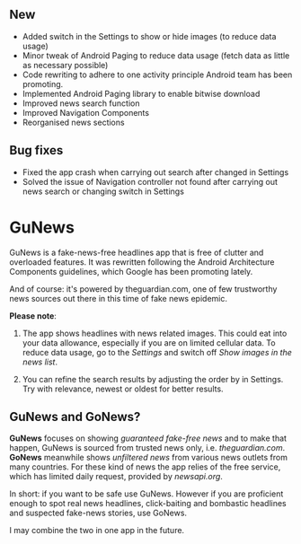 ## New

- Added switch in the Settings to show or hide images (to reduce data usage)
- Minor tweak of Android Paging to reduce data usage (fetch data as little as necessary possible)
- Code rewriting to adhere to one activity principle Android team has been promoting.
- Implemented Android Paging library to enable bitwise download
- Improved news search function
- Improved Navigation Components
- Reorganised news sections

## Bug fixes

- Fixed the app crash when carrying out search after changed in Settings
- Solved the issue of Navigation controller not found after carrying out news search or changing switch in Settings


# GuNews
GuNews is a fake-news-free headlines app that is free of clutter and overloaded features.
It was rewritten following the Android Architecture Components guidelines,
which Google has been promoting lately.

And of course: it's powered by theguardian.com,
one of few trustworthy news sources out there
in this time of fake news epidemic.


**Please note**:
 
1. The app shows headlines with news related images. This could eat into your data allowance, especially if you are on limited cellular data. To reduce data usage, go to the *Settings* and switch off *Show images in the news list*.

2. You can refine the search results by adjusting the order by in Settings. Try with relevance, newest or oldest for better results.


## GuNews and GoNews?

**GuNews** focuses on showing *guaranteed fake-free news* and to make that happen, GuNews is sourced from trusted news only, i.e. *theguardian.com*. **GoNews** meanwhile shows *unfiltered news* from various news outlets from many countries. For these kind of news the app relies of the free service, which has limited daily request, provided by *newsapi.org*.

In short: if you want to be safe use GuNews. However if you are proficient enough to spot real news headlines, click-baiting and bombastic headlines and suspected fake-news stories, use GoNews.

I may combine the two in one app in the future.
